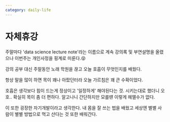 ```yaml
---
category: daily-life
---
```


# 자체휴강

주말마다 'data science lecture note'라는 이름으로 계속 강의록 및 부연설명을 올렸으나
이번주는 개인사정을 핑계로 미룬다.😝  

강의 공부 대신 주말동안 노래 학원을 끊고 오늘 호흡이 무엇인지를 배웠다.  

항상 말을 많이 하면 목이 꽤나 아팠던터라 오늘 가르침은 꽤 큰 수확이었다.  

호흡은 생각보다 힘이 드는게 정상이고 '일정하게' 해야된다는 것.
시키는대로 했더니 오호.. 확실히 목이 좀 더 편하다. 
알고나니 간단하지만 모를떈 이렇게 헤맬수가 없다. 

이 또한 굉장한 자기개발이라고 생각한다. 내 몸을 잘 쓰는 법을 배웠고 
세상엔 별별 사람이 별별 방법으로 먹고 산다는 것 또한 배워간다.  
